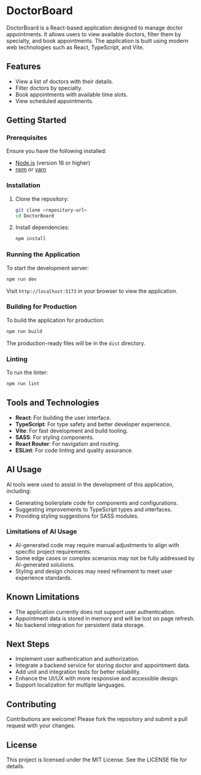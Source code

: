 # DoctorBoard

DoctorBoard is a React-based application designed to manage doctor appointments. It allows users to view available doctors, filter them by specialty, and book appointments. The application is built using modern web technologies such as React, TypeScript, and Vite.

## Features

- View a list of doctors with their details.
- Filter doctors by specialty.
- Book appointments with available time slots.
- View scheduled appointments.

## Getting Started

### Prerequisites

Ensure you have the following installed:

- [Node.js](https://nodejs.org/) (version 16 or higher)
- [npm](https://www.npmjs.com/) or [yarn](https://yarnpkg.com/)

### Installation

1. Clone the repository:
   ```bash
   git clone <repository-url>
   cd DoctorBoard
   ```

2. Install dependencies:
   ```bash
   npm install
   ```

### Running the Application

To start the development server:
```bash
npm run dev
```

Visit `http://localhost:5173` in your browser to view the application.

### Building for Production

To build the application for production:
```bash
npm run build
```

The production-ready files will be in the `dist` directory.

### Linting

To run the linter:
```bash
npm run lint
```

## Tools and Technologies

- **React**: For building the user interface.
- **TypeScript**: For type safety and better developer experience.
- **Vite**: For fast development and build tooling.
- **SASS**: For styling components.
- **React Router**: For navigation and routing.
- **ESLint**: For code linting and quality assurance.

## AI Usage

AI tools were used to assist in the development of this application, including:

- Generating boilerplate code for components and configurations.
- Suggesting improvements to TypeScript types and interfaces.
- Providing styling suggestions for SASS modules.

### Limitations of AI Usage

- AI-generated code may require manual adjustments to align with specific project requirements.
- Some edge cases or complex scenarios may not be fully addressed by AI-generated solutions.
- Styling and design choices may need refinement to meet user experience standards.

## Known Limitations

- The application currently does not support user authentication.
- Appointment data is stored in memory and will be lost on page refresh.
- No backend integration for persistent data storage.

## Next Steps

- Implement user authentication and authorization.
- Integrate a backend service for storing doctor and appointment data.
- Add unit and integration tests for better reliability.
- Enhance the UI/UX with more responsive and accessible design.
- Support localization for multiple languages.

## Contributing

Contributions are welcome! Please fork the repository and submit a pull request with your changes.

## License

This project is licensed under the MIT License. See the LICENSE file for details.
